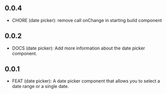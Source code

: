 ## 0.0.4
  - CHORE (date picker): remove call onChange in starting build component

## 0.0.2

  - DOCS (date picker): Add more information about the date picker component.

## 0.0.1

  - FEAT (date picker): A date picker component that allows you to select a date range or a single date.
